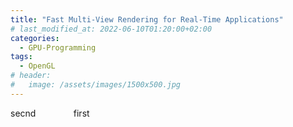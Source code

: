 ```yaml
---
title: "Fast Multi-View Rendering for Real-Time Applications"
# last_modified_at: 2022-06-10T01:20:00+02:00
categories:
  - GPU-Programming
tags:
  - OpenGL
# header:
#   image: /assets/images/1500x500.jpg
---
```


<div>
  <div style="float:left; width:20%;>
   first
  </div>
  <div style="float:left; width:20%;>
   secnd
  </div>
  <div style="float:left; width:20%;>
   first
  </div>
  <div style="float:left; width:20%;>
   first
  </div>
  <div style="float:left; width:20%;>
   first
  </div>
</div>              
